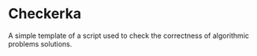 # Checkerka
A simple template of a script used to check the correctness of algorithmic problems solutions.

